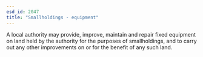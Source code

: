 ```yaml
---
esd_id: 2047
title: "Smallholdings - equipment"
---
```


A local authority may provide, improve, maintain and repair fixed equipment on land held by the authority for the purposes of smallholdings, and to carry out any other improvements on or for the benefit of any such land.

